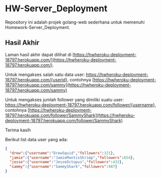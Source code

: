 # HW-Server_Deployment

Repository ini adalah projek golang-web sederhana untuk memenuhi Homework-Server_Deployment.

## Hasil Akhir

Laman hasil akhir dapat dilihat di [https://hwheroku-deployment-18797.herokuapp.com/](https://hwheroku-deployment-18797.herokuapp.com/).

Untuk mengakses salah satu data user: https://hwheroku-deployment-18797.herokuapp.com/{userid}, contohnya [https://hwheroku-deployment-18797.herokuapp.com/sammy](https://hwheroku-deployment-18797.herokuapp.com/sammy)

Untuk mengakses jumlah follower yang dimiliki suatu user: https://hwheroku-deployment-18797.herokuapp.com/follower/{username}, contohnya [https://hwheroku-deployment-18797.herokuapp.com/follower/SammyShark](https://hwheroku-deployment-18797.herokuapp.com/follower/SammyShark) 

Terima kasih 

Berikut list data user yang ada: 
```json
{
  "drew":{"username":"DrewSquid","followers":321},
  "jamie":{"username":"JamieMantisShrimp","followers":654},
  "jesse":{"username":"JesseOctopus","followers":432},
  "sammy":{"username":"SammyShark","followers":987}
}
```
